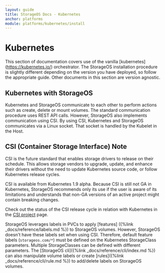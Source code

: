 ```yaml
---
layout: guide
title: StorageOS Docs - Kubernetes
anchor: platforms
module: platforms/kubernetes/install
---
```


# Kubernetes

This section of documentation covers use of the vanilla [kubernetes]
(https://kubernetes.io/) orchestrator. The StorageOS installation procedure is
slightly different depending on the version you have deployed, so follow the
appropriate guide. Other documents in this section are version agnostic.

## Kubernetes with StorageOS

Kubernetes and StorageOS communicate to each other to perform actions such as
create, delete or mount volumes. The standard communication procedure uses REST
API calls. However, StorageOS also implements communication using CSI. By 
using CSI, Kubernetes and StorageOS communicates via a Linux socket. That
socket is handled by the Kubelet in the Host.

## CSI (Container Storage Interface) Note

CSI is the future standard that enables storage drivers to release on their
schedule. This allows storage vendors to upgrade, update, and enhance their
drivers without the need to update Kubernetes source code, or follow
Kubernetes release cycles.

CSI is available from Kubernetes 1.9 alpha. Because CSI is still not GA in
Kubernetes, StorageOS recommends only its use if the user is aware of its
limitations and understands that non-GA versions of an active project
might contain breaking changes.

Check out the status of the CSI release cycle in relation with Kubernetes in
the [CSI project](https://kubernetes-csi.github.io/docs/) page.

StorageOS leverages labels in PVCs to apply [features]
({%link _docs/reference/labels.md %}) to StorageOS volumes. However, StorageOS
doesn't have these labels set when using CSI. Therefore, default feature labels
(`storageos.com/*`) must be defined on the Kubernetes StorageClass parameters.
Multiple StorageClasses can be defined with different parameters. The [StorageOS
cli]({%link _docs/reference/cli/index.md %}) can also manipulate volume labels
or create [rules]({%link _docs/reference/cli/rule.md %}) to add/delete labels
on StorageOS volumes.
